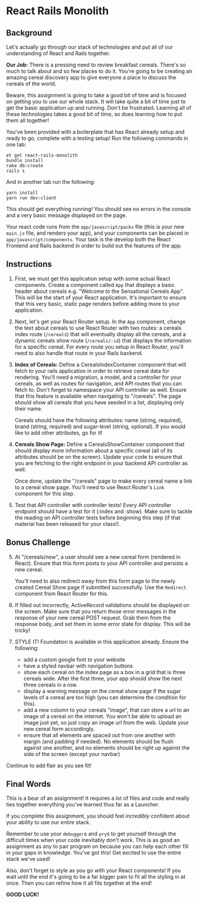 # React Rails Monolith

## Background

Let's actually go through our stack of technologies and put all of our understanding of React and Rails together.

**Our Job:** There is a pressing need to review breakfast cereals. There's so much to talk about and so few places to do it. You're going to be creating an amazing cereal discovery app to give everyone a place to discuss the cereals of the world. 

Beware, this assignment is going to take a good bit of time and is focused on getting you to use our whole stack. It will take quite a bit of time just to get the basic application up and running. Don't be frustrated. Learning all of these technologies takes a good bit of time, so does learning how to put them all together!

You've been provided with a boilerplate that has React already setup and ready to go, complete with a testing setup! Run the following commands in one tab:

```
et get react-rails-monolith
bundle install
rake db:create
rails s
```

And in another tab run the following:

```
yarn install
yarn run dev:client
```

This should get everything running! You should see no errors in the console and a very basic message displayed on the page.

Your react code runs from the `app/javascript/packs` file (this is your new `main.js` file, and renders your app), and your components can be placed in `app/javascript/components`. Your task is the develop both the React Frontend and Rails backend in order to build out the features of the app.

## Instructions

1. First, we must get this application setup with some actual React components.
Create a component called `App` that displays a basic header about cereals e.g. "Welcome to the Sensational Cereals App". This will be the start of your React application. It's important to ensure that this very basic, static page renders before adding more to your application.

2. Next, let's get your React Router setup. In the `App` component, change the text about cereals to use React Router with two routes: a cereals index route (`/cereals`) that will eventually display all the cereals, and a dynamic cereals show route (`/cereals/:id`) that displays the information for a specific cereal. For every route you setup in React Router, you'll need to also handle that route in your Rails backend. 

3. **Index of Cereals:** Define a CerealsIndexContainer component that will fetch to your rails application in order to retrieve cereal data for rendering. You'll need a migration, a model, and a controller for your cereals, as well as routes for navigation, and API routes that you can fetch to. Don't forget to namespace your API controller as well. Ensure that this feature is available when navigating to "/cereals". The page should show all cereals that you have seeded in a list, displaying only their name.

    Cereals should have the following attributes: name (string, required), brand (string, required) and sugar-level (string, optional). If you would like to add other attributes, go for it!

3. **Cereals Show Page:** Define a CerealsShowContainer component that should display more information about a specific cereal (all of its attributes should be on the screen). Update your code to ensure that you are fetching to the right endpoint in your backend API controller as well. 

    Once done, update the "/cereals" page to make every cereal name a link to a cereal show page. You'll need to use React Router's `Link` component for this step. 

4. Test that API controller with controller tests! Every API controller endpoint should have a test for it (:index and :show). Make sure to tackle the reading on API controller tests before beginning this step (if that material has been released for your class!).

## Bonus Challenge

5. At "/cereals/new", a user should see a new cereal form (rendered in React). Ensure that this form posts to your API controller and persists a new cereal. 

    You'll need to also redirect away from this form page to the newly created Cereal Show page if submitted successfully. Use the `Redirect` component from React Router for this. 

6. If filled out incorrectly, ActiveRecord validations should be displayed on the screen. Make sure that you return those error messages in the response of your new cereal POST request. Grab them from the response body, and set them in some error state for display. This will be tricky!

7. STYLE IT! Foundation is available in this application already. Ensure the following: 

    * add a custom google font to your website 
    * have a styled navbar with navigation buttons
    * show each cereal on the index page as a box in a grid that is three cereals wide. After the first three, your app should show the next three cereals in a row. 
    * display a warning message on the cereal show page if the sugar levels of a cereal are too high (you can determine the condition for this). 
    * add a new column to your cereals "image", that can store a url to an image of a cereal on the internet. You won't be able to upload an image just yet, so just copy an image url from the web. Update your new cereal form accordingly. 
    * ensure that all elements are spaced out from one another with margin (and padding if needed). No elements should be flush against one another, and no elements should be right up against the side of the screen (except your navbar)

Continue to add flair as you see fit! 

## Final Words

This is a bear of an assignment! It requires a lot of files and code and really ties together everything you've learned thus far as a Launcher.

If you complete this assignment, you should feel *incredibly* confident about your ability to use our *entire* stack.

Remember to use your `debugger`s and `pry`s to get yourself through the difficult times when your code inevitably don't work. This is as good an assignment as any to pair program on because you can help each other fill in your gaps in knowledge. You've got this! Get excited to use the entire stack we've used!

Also, don't forget to style as you go with your React components! If you wait until the end it's going to be a far bigger pain to fit all the styling in at once. Then you can refine how it all fits together at the end!

**GOOD LUCK!**
